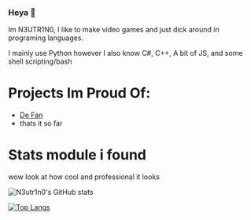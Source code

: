 ### Heya 👋

Im N3UTR1N0, I like to make video games and just dick around in programing languages.

I mainly use Python however I also know C#, C++, A bit of JS, and some shell scripting/bash

# Projects Im Proud Of:
- [De Fan](https://github.com/N3utr1n0/De-Fan)
- thats it so far

# Stats module i found

wow look at how cool and professional it looks 

![N3utr1n0's GitHub stats](https://github-readme-stats.vercel.app/api?username=N3utr1n0&show_icons=true&theme=synthwave)

[![Top Langs](https://github-readme-stats.vercel.app/api/top-langs/?username=N3utr1n0)](https://github.com/anuraghazra/github-readme-stats)
